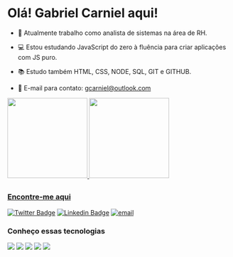 # Olá! Gabriel Carniel aqui!

- 🏢 Atualmente trabalho como analista de sistemas na área de RH.

- 💻 Estou estudando JavaScript do zero à fluência para criar aplicações com JS puro.

- 📚 Estudo também HTML, CSS, NODE, SQL, GIT e GITHUB.

- 📧 E-mail para contato: gcarniel@outlook.com

<div style="title_color: red"> 
  <a href="https://github.com/gcarniel">
  <img height="180em" src="https://github-readme-stats.vercel.app/api?username=gcarniel&show_icons=true&theme=chartreuse-dark&include_all_commits=true&count_private=true"/>
  <img height="180em" src="https://github-readme-stats.vercel.app/api/top-langs/?username=gcarniel&layout=compact&langs_count=7&theme=chartreuse-dark"/>
</div>
  
  ##

  ### Encontre-me aqui
  [![Twitter Badge](https://img.shields.io/badge/-Twitter-1ca0f1?style=flat-square&labelColor=1ca0f1&logo=twitter&logoColor=white&link=https://twitter.com/GabrielCarniel)](https://twitter.com/GabrielCarniel)
[![Linkedin Badge](https://img.shields.io/badge/-LinkedIn-blue?style=flat-square&logo=Linkedin&logoColor=white&link=https://www.linkedin.com/in/gabrielcarniel)](https://www.linkedin.com/in/gabriel-carniel-1545b929/)
[![email](https://img.shields.io/badge/E--mail-Outlook-blue)](mailto:gcarniel@outlook.com)
  
  ### Conheço essas tecnologias
 
  ![](https://img.shields.io/badge/JavaScript-F7DF1E?style=for-the-badge&logo=javascript&logoColor=black)
  ![](https://img.shields.io/badge/HTML5-E34F26?style=for-the-badge&logo=html5&logoColor=white)
  ![](https://img.shields.io/badge/CSS3-1572B6?style=for-the-badge&logo=css3&logoColor=white)
  ![](https://img.shields.io/badge/Netlify-00C7B7?style=for-the-badge&logo=netlify&logoColor=white)
  ![](https://img.shields.io/badge/MySQL-00000F?style=for-the-badge&logo=mysql&logoColor=white)
  


<!--
**gcarniel/gcarniel** is a ✨ _special_ ✨ repository because its `README.md` (this file) appears on your GitHub profile.

Here are some ideas to get you started:

- 🔭 I’m currently working on ...
- 🌱 I’m currently learning ...
- 👯 I’m looking to collaborate on ...
- 🤔 I’m looking for help with ...
- 💬 Ask me about ...
- 📫 How to reach me: ...
- 😄 Pronouns: ...
- ⚡ Fun fact: ...

<div style="display: inline_block" ><br>
  <img align="center" alt="gc-Js" height="30" width="40" src="https://raw.githubusercontent.com/devicons/devicon/master/icons/javascript/javascript-plain.svg">
  <img align="center" alt="gc-React" height="30" width="40" src="https://raw.githubusercontent.com/devicons/devicon/master/icons/react/react-original.svg">
  <img align="center" alt="gc-HTML" height="30" width="40" src="https://raw.githubusercontent.com/devicons/devicon/master/icons/html5/html5-original.svg">
  <img align="center" alt="gc-CSS" height="30" width="40" src="https://raw.githubusercontent.com/devicons/devicon/master/icons/css3/css3-original.svg">
</div>
-->
